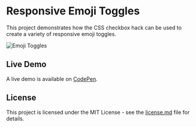 # Responsive Emoji Toggles
This project demonstrates how the CSS checkbox hack can be used to create a variety of responsive emoji toggles.

![Emoji Toggles](demo-gif.gif "Emoji Toggles")

## Live Demo
A live demo is available on [CodePen](https://codepen.io/GeorgePark/full/xJREOG/).

## License
This project is licensed under the MIT License - see the [license.md](license.md) file for details.